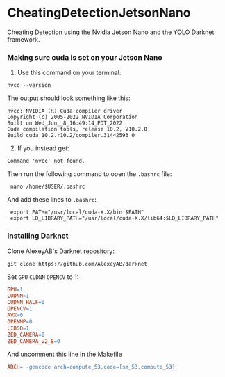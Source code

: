 # CheatingDetectionJetsonNano
Cheating Detection using the Nvidia Jetson Nano and the YOLO Darknet framework.

### Making sure cuda is set on your Jetson Nano
1. Use this command on your terminal:
```Shell
nvcc --version
```
The output should look something like this:
```Shell
nvcc: NVIDIA (R) Cuda compiler driver
Copyright (c) 2005-2022 NVIDIA Corporation
Built on Wed_Jun__8_16:49:14_PDT_2022
Cuda compilation tools, release 10.2, V10.2.0
Build cuda_10.2.r10.2/compiler.31442593_0
```
2. If you instead get:
```Shell
Command 'nvcc' not found.
```
Then run the following command to open the ```.bashrc``` file:
```Shell
 nano /home/$USER/.bashrc
```
And add these lines to ```.bashrc```:
```Vim
 export PATH="/usr/local/cuda-X.X/bin:$PATH"
 export LD_LIBRARY_PATH="/usr/local/cuda-X.X/lib64:$LD_LIBRARY_PATH"
```


### Installing Darknet
Clone AlexeyAB's Darknet repository:

```Shell
git clone https://github.com/AlexeyAB/darknet
```

Set ```GPU``` ```CUDNN``` ```OPENCV``` to 1:

```Makefile
GPU=1
CUDNN=1
CUDNN_HALF=0
OPENCV=1
AVX=0
OPENMP=0
LIBSO=1
ZED_CAMERA=0
ZED_CAMERA_v2_8=0
```

And uncomment this line in the Makefile
```Makefile
ARCH= -gencode arch=compute_53,code=[sm_53,compute_53]
```
